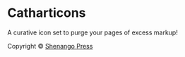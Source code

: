 # Catharticons

A curative icon set to purge your pages of excess markup!

Copyright &copy; [Shenango Press](https://github.com/shenangopress/)
